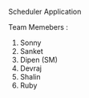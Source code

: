 Scheduler Application

Team Memebers :
1) Sonny
2) Sanket
3) Dipen (SM)
4) Devraj
5) Shalin
6) Ruby

